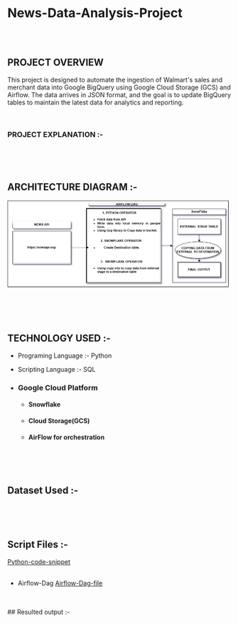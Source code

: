 # News-Data-Analysis-Project




  <br>
  <br>
   

## PROJECT OVERVIEW

This project is designed to automate the ingestion of Walmart's sales and merchant data into Google BigQuery using Google Cloud Storage (GCS) and Airflow. The data arrives in JSON format, and the goal is to update BigQuery tables to maintain the latest data for analytics and reporting.

 <br>




### PROJECT EXPLANATION :-  

  
  
  
   
   
      


     

  
























<br>
<br>
<br>

## ARCHITECTURE DIAGRAM :-

![Project Architecture](NEWS_DATA_ANALYSIS_ARCHITECTURE.png)  










<br>
<br>
<br>

## TECHNOLOGY USED :-
*  Programing Language :- Python
  
*  Scripting Language  :- SQL
  
* ### Google Cloud Platform
 
    - #### Snowflake
      
    -  #### Cloud Storage(GCS)
      
    - #### AirFlow for orchestration










<br>
<br>
<br>

## Dataset Used  :-




<br>
<br>
<br>

## Script Files  :-
[Python-code-snippet](practicepu.py)
 </br>
 </br>
 * Airflow-Dag
 [Airflow-Dag-file](airflowjobprac.py)

  </br>
  </br>
## Resulted output :-










